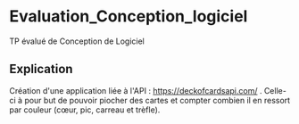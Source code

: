 # Evaluation_Conception_logiciel
TP évalué de Conception de Logiciel

## Explication

Création d'une application liée à l'API : https://deckofcardsapi.com/ .
Celle-ci à pour but de pouvoir piocher des cartes et compter combien il en ressort par couleur (cœur, pic, carreau et trèfle).